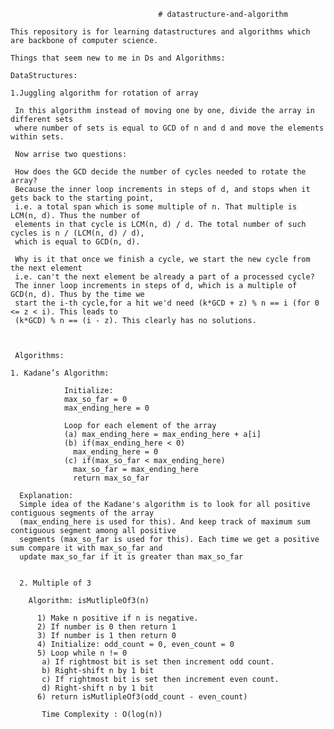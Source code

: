                                            
                                           
                                     # datastructure-and-algorithm
                                            
    This repository is for learning datastructures and algorithms which are backbone of computer science.
                
    Things that seem new to me in Ds and Algorithms:
                
    DataStructures:
                
    1.Juggling algorithm for rotation of array
                
     In this algorithm instead of moving one by one, divide the array in different sets 
     where number of sets is equal to GCD of n and d and move the elements within sets.
                 
     Now arrise two questions:
                 
     How does the GCD decide the number of cycles needed to rotate the array?
     Because the inner loop increments in steps of d, and stops when it gets back to the starting point, 
     i.e. a total span which is some multiple of n. That multiple is LCM(n, d). Thus the number of 
     elements in that cycle is LCM(n, d) / d. The total number of such cycles is n / (LCM(n, d) / d), 
     which is equal to GCD(n, d).

     Why is it that once we finish a cycle, we start the new cycle from the next element 
     i.e. can't the next element be already a part of a processed cycle?
     The inner loop increments in steps of d, which is a multiple of GCD(n, d). Thus by the time we 
     start the i-th cycle,for a hit we'd need (k*GCD + z) % n == i (for 0 <= z < i). This leads to 
     (k*GCD) % n == (i - z). This clearly has no solutions.
                 
                 
                
     Algorithms:
                
    1. Kadane’s Algorithm:

                Initialize:
                max_so_far = 0
                max_ending_here = 0

                Loop for each element of the array
                (a) max_ending_here = max_ending_here + a[i]
                (b) if(max_ending_here < 0)
                  max_ending_here = 0
                (c) if(max_so_far < max_ending_here)
                  max_so_far = max_ending_here
                  return max_so_far
                
      Explanation:
      Simple idea of the Kadane's algorithm is to look for all positive contiguous segments of the array 
      (max_ending_here is used for this). And keep track of maximum sum contiguous segment among all positive 
      segments (max_so_far is used for this). Each time we get a positive sum compare it with max_so_far and
      update max_so_far if it is greater than max_so_far
             
      
      2. Multiple of 3
             
        Algorithm: isMutlipleOf3(n)
          
          1) Make n positive if n is negative.
          2) If number is 0 then return 1
          3) If number is 1 then return 0
          4) Initialize: odd_count = 0, even_count = 0
          5) Loop while n != 0
           a) If rightmost bit is set then increment odd count.
           b) Right-shift n by 1 bit
           c) If rightmost bit is set then increment even count.
           d) Right-shift n by 1 bit
          6) return isMutlipleOf3(odd_count - even_count)
          
           Time Complexity : O(log(n))
                
